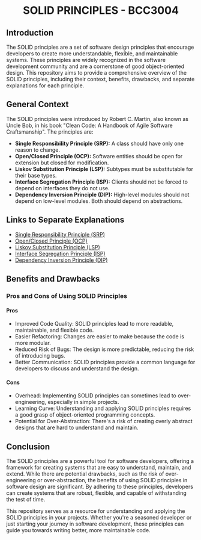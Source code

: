 <h1 align="center"> SOLID PRINCIPLES - BCC3004 </h1>

<h2>Introduction</h2>
<p>The SOLID principles are a set of software design principles that encourage developers to create more understandable, flexible, and maintainable systems. These principles are widely recognized in the software development community and are a cornerstone of good object-oriented design. This repository aims to provide a comprehensive overview of the SOLID principles, including their context, benefits, drawbacks, and separate explanations for each principle.</p>

<h2>General Context</h2>
<p>The SOLID principles were introduced by Robert C. Martin, also known as Uncle Bob, in his book "Clean Code: A Handbook of Agile Software Craftsmanship". The principles are:

<ul>
  <li><b>Single Responsibility Principle (SRP):</b> A class should have only one reason to change.</li>
  <li><b>Open/Closed Principle (OCP):</b> Software entities should be open for extension but closed for modification.</li>
  <li><b>Liskov Substitution Principle (LSP):</b> Subtypes must be substitutable for their base types.</li>
  <li><b>Interface Segregation Principle (ISP):</b> Clients should not be forced to depend on interfaces they do not use.</li>
  <li><b>Dependency Inversion Principle (DIP):</b> High-level modules should not depend on low-level modules. Both should depend on abstractions.</li>
</ul>

<h2>Links to Separate Explanations</h2>
<ul>
  <li><a href="./S—Single Responsiblity Principle/README.md">Single Responsibility Principle (SRP)</a></li>
    <li><a href="./O—Open-Closed Principle/README.md">Open/Closed Principle (OCP)</a></li>
    <li><a href="./L—Liskov Substitution Principle/README.md">Liskov Substitution Principle (LSP)</a></li>
    <li><a href="./I—Interface Segregation Principle/README.md">Interface Segregation Principle (ISP)</a></li>
    <li><a href="./D—Dependency Inversion Principle/README.md">Dependency Inversion Principle (DIP)</a></li>
</ul>

<h2>Benefits and Drawbacks</h2>
<h3>Pros and Cons of Using SOLID Principles</h3>
<h4>Pros</h4>
<ul>
  <li>Improved Code Quality: SOLID principles lead to more readable, maintainable, and flexible code.</li>
  <li>Easier Refactoring: Changes are easier to make because the code is more modular.</li>
  <li>Reduced Risk of Bugs: The design is more predictable, reducing the risk of introducing bugs.</li>
  <li>Better Communication: SOLID principles provide a common language for developers to discuss and understand the design.</li>
</ul>

<h4>Cons</h4>
<ul>
  <li>Overhead: Implementing SOLID principles can sometimes lead to over-engineering, especially in simple projects.</li>
  <li>Learning Curve: Understanding and applying SOLID principles requires a good grasp of object-oriented programming concepts.</li>
  <li>Potential for Over-Abstraction: There's a risk of creating overly abstract designs that are hard to understand and maintain.</li>
</ul>

<h2>Conclusion</h2>
<p>The SOLID principles are a powerful tool for software developers, offering a framework for creating systems that are easy to understand, maintain, and extend. While there are potential drawbacks, such as the risk of over-engineering or over-abstraction, the benefits of using SOLID principles in software design are significant. By adhering to these principles, developers can create systems that are robust, flexible, and capable of withstanding the test of time.</p>

<p>This repository serves as a resource for understanding and applying the SOLID principles in your projects. Whether you're a seasoned developer or just starting your journey in software development, these principles can guide you towards writing better, more maintainable code.</p>
